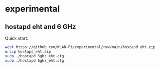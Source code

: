 # experimental

## hostapd eht and 6 GHz

Quick start:

```bash
wget https://github.com/WLAN-Pi/experimental/raw/main/hostapd_eht.zip
unzip hostapd_eht.zip
sudo ./hostapd 5ghz_eht.cfg
sudo ./hostapd 6ghz_eht.cfg
```
